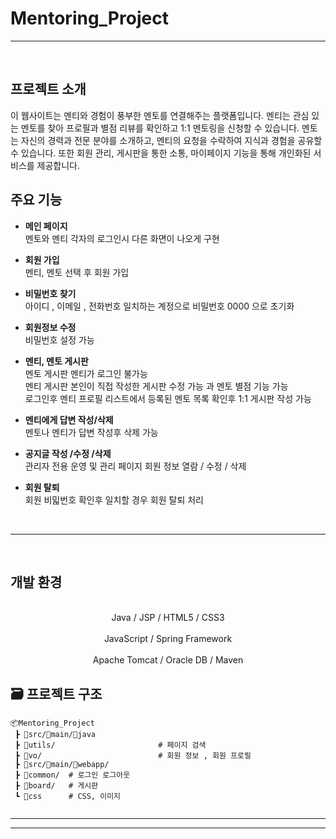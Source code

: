  # Mentoring_Project





-----------------------------------------------------------------------------------------------------------------

<br>

## 프로젝트 소개

이 웹사이트는 멘티와 경험이 풍부한 멘토를 연결해주는 플랫폼입니다. 멘티는 관심 있는 멘토를 찾아 프로필과 별점 리뷰를 확인하고 1:1 멘토링을 신청할 수 있습니다. 멘토는 자신의 경력과 전문 분야를 소개하고, 멘티의 요청을 수락하여 지식과 경험을 공유할 수 있습니다.
또한 회원 관리, 게시판을 통한 소통, 마이페이지 기능을 통해 개인화된 서비스를 제공합니다.



## 주요 기능

* **메인 페이지**   
  멘토와 멘티 각자의 로그인시 다른 화면이 나오게 구현
  
* **회원 가입**   
  멘티, 멘토 선택 후 회원 가입
  
* **비밀번호 찾기**   
  아이디 , 이메일 , 전화번호 일치하는 계정으로 비밀번호 0000 으로 초기화 
  
* **회원정보 수정**   
  비밀번호 설정 가능  
  
* **멘티, 멘토 게시판**   
  멘토 게시판 멘티가 로그인 불가능 <br>
  멘티 게시판 본인이 직접 작성한 게시판 수정 가능 과 멘토 별점 기능 가능<br>
  로그인후 멘티 프로필 리스트에서 등록된 멘토 목록 확인후 1:1 게시판 작성 가능

* **멘티에게 답변 작성/삭제**<br>
  멘토나 멘티가 답변 작성후 삭제 가능
   
* **공지글 작성 /수정 /삭제** <br>
     관리자 전용 운영 및 관리 페이지
     회원 정보 열람 / 수정 / 삭제 
 * **회원 탈퇴** <br>
    회원 비밃번호 확인후 일치할 경우 회원 탈퇴 처리
 
<br>

-----------------------------------------------------------------------------------------------------------------

<br>

##  개발 환경   

<div align="center">
  
<br>
Java / JSP / HTML5 / CSS3 </br>
<br>
JavaScript / Spring Framework
</br>
<br>
Apache Tomcat / Oracle DB / Maven
</br>
</div>


## 🗃 프로젝트 구조
```
📦Mentoring_Project
 ┣ 📂src/📂main/📂java
 ┣ 📂utils/                       # 페이지 검색
 ┣ 📂vo/                          # 회원 정보 , 회원 프로필
 ┣ 📂src/📂main/📂webapp/               
 ┣ 📂common/  # 로그인 로그아웃
 ┣ 📂board/   # 게시판      
 ┗ 📂css      # CSS, 이미지
 
```

---------------------------------------------------------------------------------------------------



-----------------------------------------------------------------------------------------------------------------
